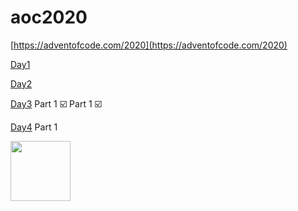 # aoc2020

[https://adventofcode.com/2020](https://adventofcode.com/2020)


[Day1](https://github.com/n8-dev/aoc2020/tree/main/day3)

[Day2](https://github.com/n8-dev/aoc2020/tree/main/day3)

[Day3](https://github.com/n8-dev/aoc2020/tree/main/day3) Part 1 ☑️ Part 1 ☑️

[Day4](https://github.com/n8-dev/aoc2020/tree/main/day4) Part 1 



<img src="https://nate.devereux.dev/me.jpg" width=96>
